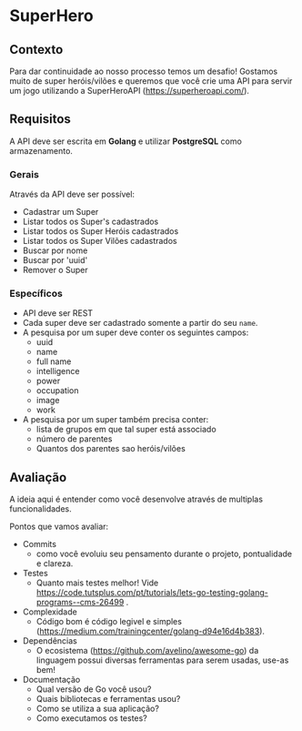 # SuperHero

## Contexto
Para dar continuidade ao nosso processo temos um desafio! Gostamos muito de super heróis/vilões e queremos que você crie uma API para servir um jogo utilizando a SuperHeroAPI (https://superheroapi.com/).

## Requisitos

A API deve ser escrita em **Golang** e utilizar **PostgreSQL** como armazenamento.

### Gerais
Através da API deve ser possível:
- Cadastrar um Super
- Listar todos os Super's cadastrados
- Listar todos os Super Heróis cadastrados
- Listar todos os Super Vilões cadastrados
- Buscar por nome
- Buscar por 'uuid'
- Remover o Super

### Específicos
- API deve ser REST
- Cada super deve ser cadastrado somente a partir do seu `name`.
- A pesquisa por um super deve conter os seguintes campos: 
    - uuid
    - name
    - full name
    - intelligence
    - power
    - occupation
    - image
    - work
- A pesquisa por um super também precisa conter:
    - lista de grupos em que tal super está associado
    - número de parentes
    - Quantos dos parentes sao heróis/vilões

## Avaliação
A ideia aqui é entender como você desenvolve através de multiplas funcionalidades.

Pontos que vamos avaliar:
- Commits 
    - como você evoluiu seu pensamento durante o projeto, pontualidade e clareza.
- Testes 
    - Quanto mais testes melhor! Vide https://code.tutsplus.com/pt/tutorials/lets-go-testing-golang-programs--cms-26499 .
- Complexidade
    - Código bom é código legivel e simples (https://medium.com/trainingcenter/golang-d94e16d4b383).
- Dependências
    - O ecosistema (https://github.com/avelino/awesome-go) da linguagem possui diversas ferramentas para serem usadas, use-as bem!
- Documentação
    - Qual versão de Go você usou?
    - Quais bibliotecas e ferramentas usou?
    - Como se utiliza a sua aplicação?
    - Como executamos os testes?
